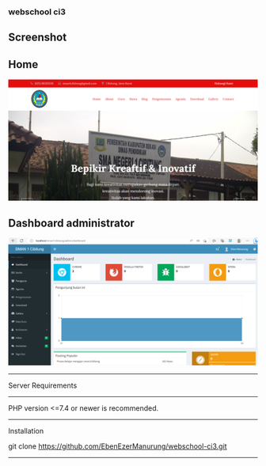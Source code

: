
### webschool ci3


## Screenshot 
## Home

![App Screenshot](https://github.com/EbenEzerManurung/webschool-ci3/blob/main/screenshoot/depan.PNG?raw=true)

## Dashboard administrator
![App Screenshot](https://github.com/EbenEzerManurung/webschool-ci3/blob/main/screenshoot/dashboard.PNG?raw=true)




*******************
Server Requirements
*******************

PHP version <=7.4 or newer is recommended.


************
Installation

git clone https://github.com/EbenEzerManurung/webschool-ci3.git
************
